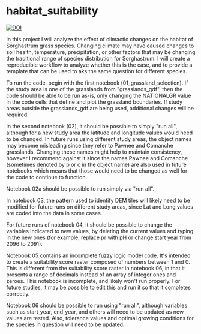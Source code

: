 # habitat_suitability

[![DOI](https://zenodo.org/badge/893246169.svg)](https://doi.org/10.5281/zenodo.14497285)

In this project I will analyze the effect of climactic changes on the habitat of Sorghastrum grass species. Changing climate may have caused changes to soil health, temperature, precipitation, or other factors that may be changing the traditional range of species distribution for Sorghastrum. I will create a reproducible workflow to analyze whether this is the case, and to provide a template that can be used to aks the same question for different species.

To run the code, begin with the first notebook (01_grassland_selection). If the study area is one of the grasslands from "grasslands_gdf", then the code should be able to be run as-is, only changing the NATIONALGR value in the code cells that define and plot the grassland boundaries. If study areas outside the grasslands_gdf are being used, additional changes will be required.

In the second notebook (02), it should be possible to simply "run all", although for a new study area the latitude and longitude values would need to be changed. In future runs using different study areas, the object names may become misleading since they refer to Pawnee and Comanche grasslands. Changing these names might help to maintain consistency, however I recommend against it since the names Pawnee and Comanche (sometimes denoted by p or c in the object name) are also used in future notebooks which means that those would need to be changed as well for the code to continue to function.

Notebook 02a should be possible to run simply via "run all".

In notebook 03, the pattern used to identify DEM tiles will likely need to be modified for future runs on different study areas, since Lat and Long values are coded into the data in some cases.

For future runs of notebook 04, it should be possible to change the variables indicated to new values, by deleting the current values and typing in the new ones (for example, replace pr with pH or change start year from 2096 to 2091). 

Notebook 05 contains an incomplete fuzzy logic model code. It's intended to create a suitability score raster composed of numbers between 1 and 0. This is different from the suitability score raster in notebook 06, in that it presents a range of decimals instead of an array of integer ones and zeroes. This notebook is incomplete, and likely won't run properly. For future studies, it may be possible to edit this and run it so that it completes correctly.

Notebook 06 should be possible to run using "run all", although variables such as start_year, end_year, and others will need to be updated as new values are tested. Also, tolerance values and optimal growing conditions for the species in question will need to be updated. 